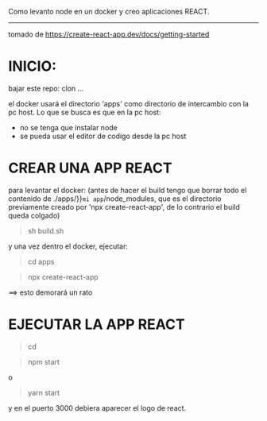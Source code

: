 Como levanto node en un docker y creo aplicaciones REACT.
*********************************************************

tomado de https://create-react-app.dev/docs/getting-started

INICIO:
=======
bajar este repo: clon ...

el docker usará el directorio 'apps' como directorio de intercambio con la pc host.
Lo que se busca es que en la pc host:
- no se tenga que instalar node
- se pueda usar el editor de codigo desde la pc host

CREAR UNA APP REACT
===================

para levantar el docker: (antes de hacer el build tengo que borrar todo el contenido de ./apps/}}```mi app```/node_modules, que es el directorio previamente creado por 'npx create-react-app', de lo contrario el build queda colgado)
> sh build.sh

y una vez dentro el docker, ejecutar:
> cd apps

> npx create-react-app <nombre-app>

==> esto demorará un rato

EJECUTAR LA APP REACT
=====================

> cd <nombre-app>

> npm start

o

> yarn start

y en el puerto 3000 debiera aparecer el logo de react.
